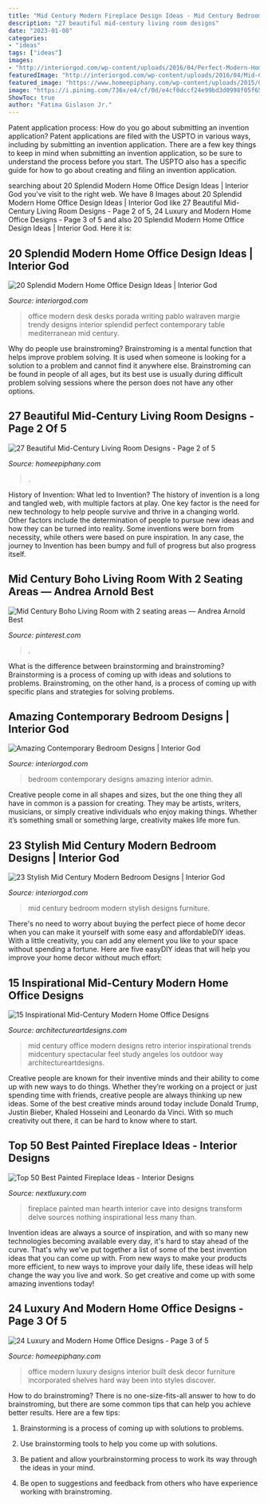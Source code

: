 ```yaml
---
title: "Mid Century Modern Fireplace Design Ideas - Mid Century Bedroom Modern Stylish Designs Furniture"
description: "27 beautiful mid-century living room designs"
date: "2023-01-08"
categories:
- "ideas"
tags: ["ideas"]
images:
- "http://interiorgod.com/wp-content/uploads/2016/04/Perfect-Modern-Home-Office.jpg"
featuredImage: "http://interiorgod.com/wp-content/uploads/2016/04/Mid-Century-Modern-Bedroom-Furniture.jpg"
featured_image: "https://www.homeepiphany.com/wp-content/uploads/2015/06/27-Beautiful-Mid-Century-Living-Room-Designs-6.jpg"
image: "https://i.pinimg.com/736x/e4/cf/0d/e4cf0dccf24e99bd3d0998f05f65db8b.jpg"
ShowToc: true
author: "Fatima Gislason Jr."
---
```



Patent application process: How do you go about submitting an invention application?
Patent applications are filed with the USPTO in various ways, including by submitting an invention application. There are a few key things to keep in mind when submitting an invention application, so be sure to understand the process before you start. The USPTO also has a specific guide for how to go about creating and filing an invention application.

	

		
searching about 20 Splendid Modern Home Office Design Ideas | Interior God you've visit to the right web. We have 8 Images about 20 Splendid Modern Home Office Design Ideas | Interior God like 27 Beautiful Mid-Century Living Room Designs - Page 2 of 5, 24 Luxury and Modern Home Office Designs - Page 3 of 5 and also 20 Splendid Modern Home Office Design Ideas | Interior God. Here it is:
		
    
## 20 Splendid Modern Home Office Design Ideas | Interior God

<img loading=lazy src="http://interiorgod.com/wp-content/uploads/2016/04/Perfect-Modern-Home-Office.jpg" onerror="this.onerror=null;this.src='https://tse2.mm.bing.net/th?id=OIP.PA9TQl3tGcXrZZmXuqmvgwHaLH&amp;pid=15.1';" alt="20 Splendid Modern Home Office Design Ideas | Interior God">

_Source: interiorgod.com_

>office modern desk desks porada writing pablo walraven margie trendy designs interior splendid perfect contemporary table mediterranean mid century. 

	

Why do people use brainstroming?
Brainstroming is a mental function that helps improve problem solving. It is used when someone is looking for a solution to a problem and cannot find it anywhere else. Brainstroming can be found in people of all ages, but its best use is usually during difficult problem solving sessions where the person does not have any other options.

    
## 27 Beautiful Mid-Century Living Room Designs - Page 2 Of 5

<img loading=lazy src="https://www.homeepiphany.com/wp-content/uploads/2015/06/27-Beautiful-Mid-Century-Living-Room-Designs-6.jpg" onerror="this.onerror=null;this.src='https://tse4.mm.bing.net/th?id=OIP.3Ek9ObnwxELo477ezGYCkAHaJ3&amp;pid=15.1';" alt="27 Beautiful Mid-Century Living Room Designs - Page 2 of 5">

_Source: homeepiphany.com_

>. 

	

History of Invention: What led to Invention?
The history of invention is a long and tangled web, with multiple factors at play. One key factor is the need for new technology to help people survive and thrive in a changing world. Other factors include the determination of people to pursue new ideas and how they can be turned into reality. Some inventions were born from necessity, while others were based on pure inspiration. In any case, the journey to Invention has been bumpy and full of progress but also progress itself.

    
## Mid Century Boho Living Room With 2 Seating Areas — Andrea Arnold Best

<img loading=lazy src="https://i.pinimg.com/736x/e4/cf/0d/e4cf0dccf24e99bd3d0998f05f65db8b.jpg" onerror="this.onerror=null;this.src='https://tse2.mm.bing.net/th?id=OIP.ecPOHbdhrt17dgC5BScpKgHaJ4&amp;pid=15.1';" alt="Mid Century Boho Living Room with 2 seating areas — Andrea Arnold Best">

_Source: pinterest.com_

>. 

	

What is the difference between brainstorming and brainstroming?
Brainstorming is a process of coming up with ideas and solutions to problems. Brainstroming, on the other hand, is a process of coming up with specific plans and strategies for solving problems.

    
## Amazing Contemporary Bedroom Designs | Interior God

<img loading=lazy src="http://interiorgod.com/wp-content/uploads/2016/04/Contemporary-Masculine-Bedroom-Designs.jpg" onerror="this.onerror=null;this.src='https://tse2.mm.bing.net/th?id=OIP.YGOQ9LZnFm_4KsX1VNDMtQHaLH&amp;pid=15.1';" alt="Amazing Contemporary Bedroom Designs | Interior God">

_Source: interiorgod.com_

>bedroom contemporary designs amazing interior admin. 

	

Creative people come in all shapes and sizes, but the one thing they all have in common is a passion for creating. They may be artists, writers, musicians, or simply creative individuals who enjoy making things. Whether it’s something small or something large, creativity makes life more fun.

    
## 23 Stylish Mid Century Modern Bedroom Designs | Interior God

<img loading=lazy src="http://interiorgod.com/wp-content/uploads/2016/04/Mid-Century-Modern-Bedroom-Furniture.jpg" onerror="this.onerror=null;this.src='https://tse1.mm.bing.net/th?id=OIP.1noq7learDSBTPy055XRRwHaKF&amp;pid=15.1';" alt="23 Stylish Mid Century Modern Bedroom Designs | Interior God">

_Source: interiorgod.com_

>mid century bedroom modern stylish designs furniture. 

	

There's no need to worry about buying the perfect piece of home decor when you can make it yourself with some easy and affordableDIY ideas. With a little creativity, you can add any element you like to your space without spending a fortune. Here are five easyDIY ideas that will help you improve your home decor without much effort: 

    
## 15 Inspirational Mid-Century Modern Home Office Designs

<img loading=lazy src="https://www.architectureartdesigns.com/wp-content/uploads/2017/01/15-Inspirational-Mid-Century-Modern-Home-Office-Designs-15-630x845.jpg" onerror="this.onerror=null;this.src='https://tse1.mm.bing.net/th?id=OIP.EVI7KDV7ZAfryhCeJpYWKgHaJ7&amp;pid=15.1';" alt="15 Inspirational Mid-Century Modern Home Office Designs">

_Source: architectureartdesigns.com_

>mid century office modern designs retro interior inspirational trends midcentury spectacular feel study angeles los outdoor way architectureartdesigns. 

	

Creative people are known for their inventive minds and their ability to come up with new ways to do things. Whether they’re working on a project or just spending time with friends, creative people are always thinking up new ideas. Some of the best creative minds around today include Donald Trump, Justin Bieber, Khaled Hosseini and Leonardo da Vinci. With so much creativity out there, it can be hard to know where to start.

    
## Top 50 Best Painted Fireplace Ideas - Interior Designs

<img loading=lazy src="http://nextluxury.com/wp-content/uploads/man-cave-black-painted-fireplace-design.jpg" onerror="this.onerror=null;this.src='https://tse2.mm.bing.net/th?id=OIP.x1tkn2PWqzKb00WuU9rIDgAAAA&amp;pid=15.1';" alt="Top 50 Best Painted Fireplace Ideas - Interior Designs">

_Source: nextluxury.com_

>fireplace painted man hearth interior cave into designs transform delve sources nothing inspirational less many than. 

	

Invention ideas are always a source of inspiration, and with so many new technologies becoming available every day, it's hard to stay ahead of the curve. That's why we've put together a list of some of the best invention ideas that you can come up with. From new ways to make your products more efficient, to new ways to improve your daily life, these ideas will help change the way you live and work. So get creative and come up with some amazing inventions today!

    
## 24 Luxury And Modern Home Office Designs - Page 3 Of 5

<img loading=lazy src="https://homeepiphany.com/wp-content/uploads/2015/09/24-Luxury-and-Modern-Home-Office-Designs-12.jpg" onerror="this.onerror=null;this.src='https://tse4.mm.bing.net/th?id=OIP.7OZxkuE4z0sOQugsCl3NDgHaEu&amp;pid=15.1';" alt="24 Luxury and Modern Home Office Designs - Page 3 of 5">

_Source: homeepiphany.com_

>office modern luxury designs interior built desk decor furniture incorporated shelves hard way been into styles discover. 

	

How to do brainstroming?
There is no one-size-fits-all answer to how to do brainstroming, but there are some common tips that can help you achieve better results. Here are a few tips:
1. Brainstorming is a process of coming up with solutions to problems.

2. Use brainstorming tools to help you come up with solutions.

3. Be patient and allow yourbrainstorming process to work its way through the ideas in your mind.

4. Be open to suggestions and feedback from others who have experience working with brainstroming.


